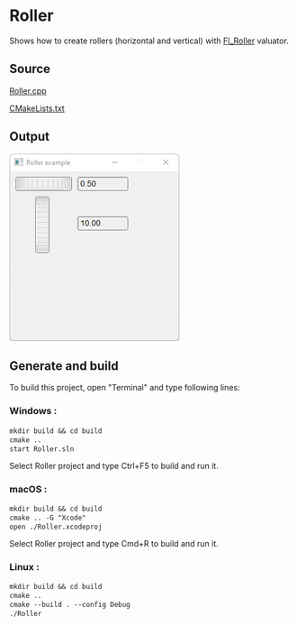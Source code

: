 # Roller

Shows how to create rollers (horizontal and vertical) with [Fl_Roller](https://www.fltk.org/doc-1.3/classFl__Roller.html) valuator.

## Source

[Roller.cpp](Roller.cpp)

[CMakeLists.txt](CMakeLists.txt)

## Output

![output](../../../docs/Pictures/Examples/Roller.png)

## Generate and build

To build this project, open "Terminal" and type following lines:

### Windows :

``` shell
mkdir build && cd build
cmake .. 
start Roller.sln
```

Select Roller project and type Ctrl+F5 to build and run it.

### macOS :

``` shell
mkdir build && cd build
cmake .. -G "Xcode"
open ./Roller.xcodeproj
```

Select Roller project and type Cmd+R to build and run it.

### Linux :

``` shell
mkdir build && cd build
cmake .. 
cmake --build . --config Debug
./Roller
```
